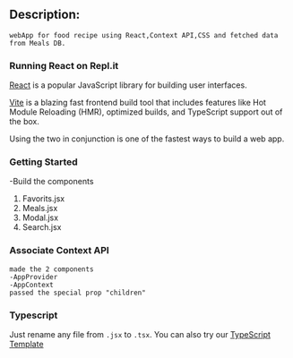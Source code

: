 ## Description:
    webApp for food recipe using React,Context API,CSS and fetched data from Meals DB.



### Running React on Repl.it

[React](https://reactjs.org/) is a popular JavaScript library for building user interfaces.

[Vite](https://vitejs.dev/) is a blazing fast frontend build tool that includes features like Hot Module Reloading (HMR), optimized builds, and TypeScript support out of the box.

Using the two in conjunction is one of the fastest ways to build a web app.



### Getting Started
-Build the components
  1. Favorits.jsx
  2. Meals.jsx
  3. Modal.jsx
  4. Search.jsx

### Associate Context API
    made the 2 components 
    -AppProvider
    -AppContext
    passed the special prop "children"
    

### Typescript

Just rename any file from `.jsx` to `.tsx`. You can also try our [TypeScript Template](https://replit.com/@replit/React-TypeScript)